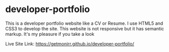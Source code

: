 # developer-portfolio

This is a developer portfolio website like a CV or Resume. I use HTML5 and CSS3 to develop the site. This website is not responsive but it has semantic markup. It's my pleasure if you take a look

Live Site Link: https://getmonirr.github.io/developer-portfolio/
